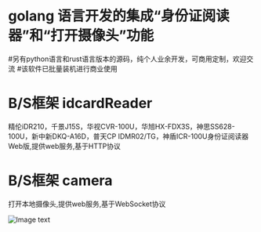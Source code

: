 # golang 语言开发的集成“身份证阅读器”和“打开摄像头”功能
#另有python语言和rust语言版本的源码，纯个人业余开发，可商用定制，欢迎交流
#该软件已批量装机进行商业使用

# B/S框架 idcardReader
 精伦iDR210，千景J15S，华视CVR-100U，华旭HX-FDX3S，神思SS628-100U，新中新DKQ-A16D，普天CP IDMR02/TG，神盾ICR-100U身份证阅读器Web版,提供web服务,基于HTTP协议
 
# B/S框架 camera
 打开本地摄像头,提供web服务,基于WebSocket协议
 
 ![Image text](https://raw.githubusercontent.com/zjw939057120/idcardReader/master/snapshot.png)
